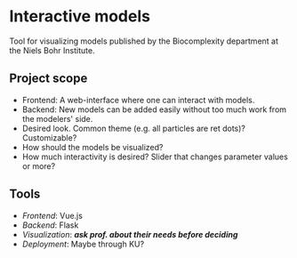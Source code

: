 # Interactive models
Tool for visualizing models published by the Biocomplexity department at the Niels Bohr Institute.


## Project scope
- Frontend: A web-interface where one can interact with models.
- Backend: New models can be added easily without too much work from the modelers' side.
- Desired look. Common theme (e.g. all particles are ret dots)? Customizable?
- How should the models be visualized?
- How much interactivity is desired? Slider that changes parameter values or more?


## Tools
- *Frontend*: Vue.js
- *Backend*: Flask
- *Visualization*: ***ask prof. about their needs before deciding***
- *Deployment*: Maybe through KU?

